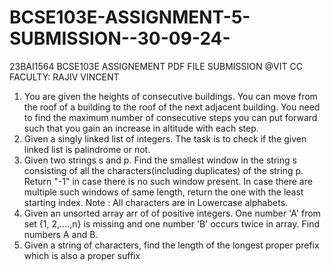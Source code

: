 # BCSE103E-ASSIGNMENT-5-SUBMISSION--30-09-24-

23BAI1564 BCSE103E ASSIGNEMENT PDF FILE SUBMISSION @VIT CC FACULTY: RAJIV VINCENT

1. You are given the heights of consecutive buildings. You can move from the roof of a building to the roof of the next adjacent building. You need to find the maximum number of consecutive steps you can put forward such that you gain an increase in altitude with each step.
2. Given a singly linked list of integers. The task is to check if the given linked list is palindrome or not.
3. Given two strings s and p. Find the smallest window in the string s consisting of all the characters(including duplicates) of the string p. Return "-1" in case there is no such window present. In case there are multiple such windows of same length, return the one with the least starting index. Note : All characters are in Lowercase alphabets.
4. Given an unsorted array arr of of positive integers. One number 'A' from set {1, 2,....,n} is missing and one number 'B' occurs twice in array. Find numbers A and B.
5. Given a string of characters, find the length of the longest proper prefix which is also a proper suffix

